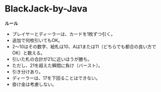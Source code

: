 # BlackJack-by-Java
**ルール**
* プレイヤーとディーラーは、カードを1枚ずつ引く。
* 追加で何枚引いてもOK。
* 2～10はその数字、絵札は10、Aは1または11（どちらでも都合の良い方でOK）と数える。
* 引いた札の合計が21に近いほうが勝ち。
* ただし、21を超えた瞬間に負け（バースト）。
* 引き分けあり。
* ディーラーは、17を下回ることはできない。
* 掛け金は考慮しない。

